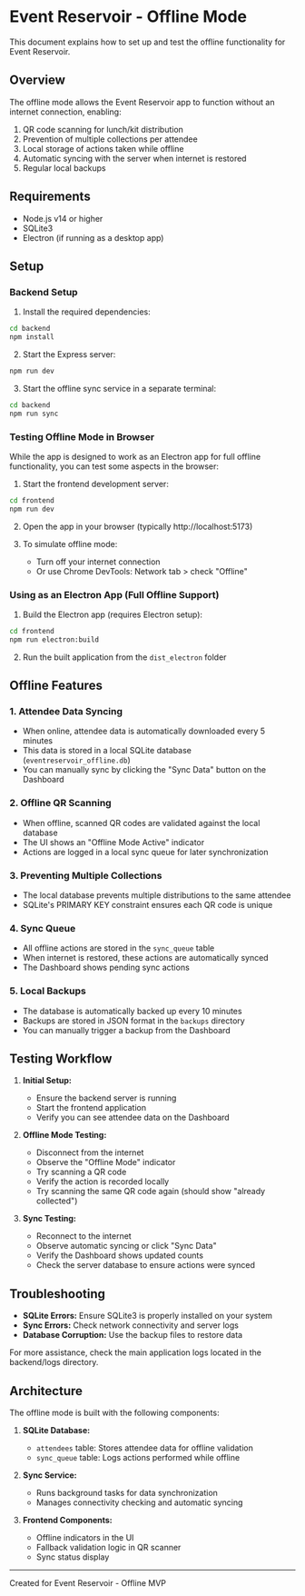 # Event Reservoir - Offline Mode

This document explains how to set up and test the offline functionality for Event Reservoir.

## Overview

The offline mode allows the Event Reservoir app to function without an internet connection, enabling:

1. QR code scanning for lunch/kit distribution
2. Prevention of multiple collections per attendee
3. Local storage of actions taken while offline
4. Automatic syncing with the server when internet is restored
5. Regular local backups

## Requirements

- Node.js v14 or higher
- SQLite3
- Electron (if running as a desktop app)

## Setup

### Backend Setup

1. Install the required dependencies:

```bash
cd backend
npm install
```

2. Start the Express server:

```bash
npm run dev
```

3. Start the offline sync service in a separate terminal:

```bash
cd backend
npm run sync
```

### Testing Offline Mode in Browser

While the app is designed to work as an Electron app for full offline functionality, you can test some aspects in the browser:

1. Start the frontend development server:

```bash
cd frontend
npm run dev
```

2. Open the app in your browser (typically http://localhost:5173)

3. To simulate offline mode:
   - Turn off your internet connection
   - Or use Chrome DevTools: Network tab > check "Offline"

### Using as an Electron App (Full Offline Support)

1. Build the Electron app (requires Electron setup):

```bash
cd frontend
npm run electron:build
```

2. Run the built application from the `dist_electron` folder

## Offline Features

### 1. Attendee Data Syncing

- When online, attendee data is automatically downloaded every 5 minutes
- This data is stored in a local SQLite database (`eventreservoir_offline.db`)
- You can manually sync by clicking the "Sync Data" button on the Dashboard

### 2. Offline QR Scanning

- When offline, scanned QR codes are validated against the local database
- The UI shows an "Offline Mode Active" indicator
- Actions are logged in a local sync queue for later synchronization

### 3. Preventing Multiple Collections

- The local database prevents multiple distributions to the same attendee
- SQLite's PRIMARY KEY constraint ensures each QR code is unique

### 4. Sync Queue

- All offline actions are stored in the `sync_queue` table
- When internet is restored, these actions are automatically synced
- The Dashboard shows pending sync actions

### 5. Local Backups

- The database is automatically backed up every 10 minutes
- Backups are stored in JSON format in the `backups` directory
- You can manually trigger a backup from the Dashboard

## Testing Workflow

1. **Initial Setup:**
   - Ensure the backend server is running
   - Start the frontend application
   - Verify you can see attendee data on the Dashboard

2. **Offline Mode Testing:**
   - Disconnect from the internet
   - Observe the "Offline Mode" indicator
   - Try scanning a QR code
   - Verify the action is recorded locally
   - Try scanning the same QR code again (should show "already collected")

3. **Sync Testing:**
   - Reconnect to the internet
   - Observe automatic syncing or click "Sync Data"
   - Verify the Dashboard shows updated counts
   - Check the server database to ensure actions were synced

## Troubleshooting

- **SQLite Errors:** Ensure SQLite3 is properly installed on your system
- **Sync Errors:** Check network connectivity and server logs
- **Database Corruption:** Use the backup files to restore data

For more assistance, check the main application logs located in the backend/logs directory.

## Architecture

The offline mode is built with the following components:

1. **SQLite Database:**
   - `attendees` table: Stores attendee data for offline validation
   - `sync_queue` table: Logs actions performed while offline

2. **Sync Service:**
   - Runs background tasks for data synchronization
   - Manages connectivity checking and automatic syncing

3. **Frontend Components:**
   - Offline indicators in the UI
   - Fallback validation logic in QR scanner
   - Sync status display

---

Created for Event Reservoir - Offline MVP 